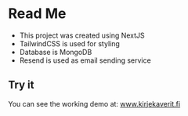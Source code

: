 # Read Me

- This project was created using NextJS
- TailwindCSS is used for styling
- Database is MongoDB
- Resend is used as email sending service

## Try it

You can see the working demo at: www.kirjekaverit.fi
